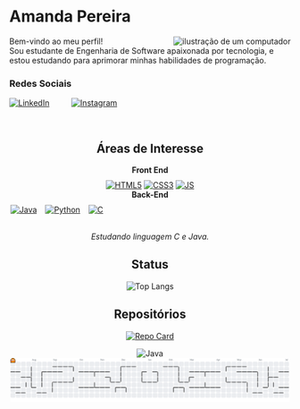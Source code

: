 # Amanda Pereira
<img src="https://media.tenor.com/ikzslJI3dh8AAAAj/pixel-bunny.gif" alt="ilustração de um computador" min-width="20px" max-width="300px" width="px" align="right">

Bem-vindo ao meu perfil!   
Sou estudante de Engenharia de Software apaixonada por tecnologia, e estou estudando para aprimorar minhas habilidades de programação.


<h3><strong>Redes Sociais</strong></h3>

[<img src="https://images.icon-icons.com/2873/PNG/512/linkedin_pixel_logo_icon_181925.png" alt="LinkedIn" width="50" height="50">](https://www.linkedin.com/in/mandypoli/) &nbsp;&nbsp;&nbsp;&nbsp;&nbsp;&nbsp;&nbsp;&nbsp;&nbsp;[<img src="https://images.icon-icons.com/2873/PNG/512/instagram_pixel_logo_icon_181922.png" alt="Instagram" width="50" height="50">](https://www.instagram.com/amanndaop?igsh=MXdiZGVxZXo1aGluMQ==)

<div align="center">

&nbsp;&nbsp;

## Áreas de Interesse 


<div style="display: flex; justify-content: center; gap: 40px; align-items: flex-start; margin: 0 auto; max-width: 500px;">
  <div style="text-align: center;">
    <strong>Front End</strong>
    <div style="margin-top: 10px;">
      <a href="#"><img src="https://cdn.jsdelivr.net/gh/devicons/devicon@latest/icons/html5/html5-original.svg" alt="HTML5" width="50"></a>
      <a href="#"><img src="https://cdn.jsdelivr.net/gh/devicons/devicon@latest/icons/css3/css3-original.svg" alt="CSS3" width="50"></a>
      <a href="#"><img src="https://cdn.jsdelivr.net/gh/devicons/devicon@latest/icons/javascript/javascript-original.svg" alt="JS" width="50"></a>
               
  </div>
  
  <div style="text-align: center;">
    <strong>Back-End</strong>
    <div style="display: flex; gap: 15px; margin-top: 10px;">
      <a href="#"><img src="https://cdn.jsdelivr.net/gh/devicons/devicon@latest/icons/java/java-original.svg" alt="Java" width="50"></a>
      <a href="#"><img src="https://cdn.jsdelivr.net/gh/devicons/devicon@latest/icons/python/python-original.svg" alt="Python" width="50"></a>
      <a href="#"><img src="https://cdn.jsdelivr.net/gh/devicons/devicon@latest/icons/c/c-original.svg" alt="C" width="50"></a>
    
</div>

&nbsp;  
*Estudando linguagem C e Java.*


## Status

![Top Langs](https://github-readme-stats-git-masterrstaa-rickstaa.vercel.app/api/top-langs/?username=mandypoli&theme=panda&show_icons=true)


## Repositórios

[![Repo Card](https://github-readme-stats.vercel.app/api/pin/?username=mandypoli&repo=dio-lab-open-source&theme=panda&show_icons=true)](https://github.com/mandypoli/dio-lab-open-source.git)

<div style="text-align: center;">
  <img src="https://media.tenor.com/B-qvdId4Q6EAAAAj/pixel-cat.gif" alt="Java">
</div>


<picture>
  <source media="(prefers-color-scheme: dark)" srcset="https://raw.githubusercontent.com/mandypoli/mandypoli/output/pacman-contribution-graph-dark.svg">
  <source media="(prefers-color-scheme: light)" srcset="https://raw.githubusercontent.com/mandypoli/mandypoli/output/pacman-contribution-graph.svg">
  <img alt="pacman contribution graph" src="https://raw.githubusercontent.com/mandypoli/mandypoli/output/pacman-contribution-graph.svg">
</picture>

###


